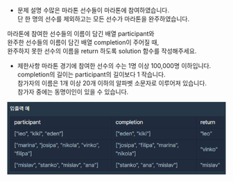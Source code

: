 - 문제 설명
수많은 마라톤 선수들이 마라톤에 참여하였습니다. <br>단 한 명의 선수를 제외하고는 모든 선수가 마라톤을 완주하였습니다.<br>

마라톤에 참여한 선수들의 이름이 담긴 배열 participant와<br> 완주한 선수들의 이름이 담긴 배열 completion이 주어질 때,<br> 완주하지 못한 선수의 이름을 return 하도록 solution 함수를 작성해주세요.<br>

- 제한사항
마라톤 경기에 참여한 선수의 수는 1명 이상 100,000명 이하입니다.<br>
completion의 길이는 participant의 길이보다 1 작습니다.<br>
참가자의 이름은 1개 이상 20개 이하의 알파벳 소문자로 이루어져 있습니다.<br>
참가자 중에는 동명이인이 있을 수 있습니다.<br>

<img src="./image.png"/>

